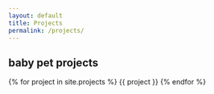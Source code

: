 ```yaml
---
layout: default
title: Projects
permalink: /projects/
---
```


<h2>baby pet projects</h2>

{% for project in site.projects %}
    {{ project }}
{% endfor %}
